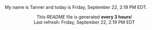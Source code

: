 My name is Tanner and today is Friday, September 22, 2:19 PM EDT.

<p align="center">This <i>README</i> file is generated <b>every 3 hours</b>!</br>Last refresh: Friday, September 22, 2:19 PM EDT<br /></p>
